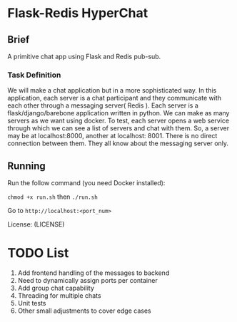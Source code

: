 # Flask-Redis HyperChat

## Brief
A primitive chat app using Flask and Redis pub-sub.

### Task Definition
We will make a chat application but in a more sophisticated way.
In this application, each server is a chat participant and they communicate with each other through a messaging server( Redis ).
Each server is a flask/django/barebone application written in python.
We can make as many servers as we want using docker.
To test, each server opens a web service through which we can see a list of servers and chat with them.
So, a server may be at localhost:8000, another at localhost: 8001.
There is no direct connection between them. They all know about the messaging server only.


## Running
Run the follow command (you need Docker installed):

`chmod +x run.sh`
then
`./run.sh`

Go to `http://localhost:<port_num>`

License: (LICENSE)


# TODO List
1. Add frontend handling of the messages to backend 
2. Need to dynamically assign ports per container
3. Add group chat capability
4. Threading for multiple chats
5. Unit tests
6. Other small adjustments to cover edge cases
